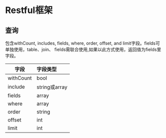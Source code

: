 # Restful框架

## 查询
包含withCount, includes, fields, where, order, offset, and limit字段。fields可单独使用，table、join、
fields需联合使用,如果以此方式使用，返回值为fields里字段。

|字段|字段类型|
|-----|:---|
|withCount|bool|
|include|string或array|
|fields|array|
|where|array|
|order|string|
|offset|int|
|limit|int|